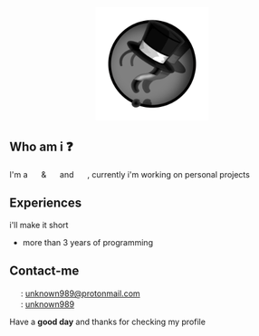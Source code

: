 <p align=center><img width=200 height=200 src="images/logo.png" /></p>

## Who am i ❓
I'm a <a href="https://github.com/unknown989?tab=repositories&q=&type=&language=python&sort="><img width=16 height=16 src="https://logos-download.com/wp-content/uploads/2016/10/Python_logo_icon.png"></a> & <a href="https://github.com/unknown989?tab=repositories&q=&type=&language=c%2B%2B&sort="><img width=16 height=16 src="https://brandslogos.com/wp-content/uploads/images/large/c-logo.png"></a> and <a href="https://github.com/unknown989?tab=repositories&q=&type=&language=javascript&sort="><img width=16 height=16 src="https://upload.wikimedia.org/wikipedia/commons/thumb/9/99/Unofficial_JavaScript_logo_2.svg/1200px-Unofficial_JavaScript_logo_2.svg.png"></a> , currently i'm working on personal projects

## Experiences
i'll make it short
* more than 3 years of programming

## Contact-me

<img src="http://www.pngall.com/wp-content/uploads/2/Email-PNG-Photo.png" width=16 height=16> : <a href="mailto:unknown989@protonmail.com">unknown989@protonmail.com</a><br>
<img src="https://www.pinclipart.com/picdir/big/211-2116571_website-website-logo-png-transparent-background-clipart.png" width=16 height=16> : <a href="https://unknown989.github.io/">unknown989</a>

Have a <b>good day</b> and thanks for checking my profile
